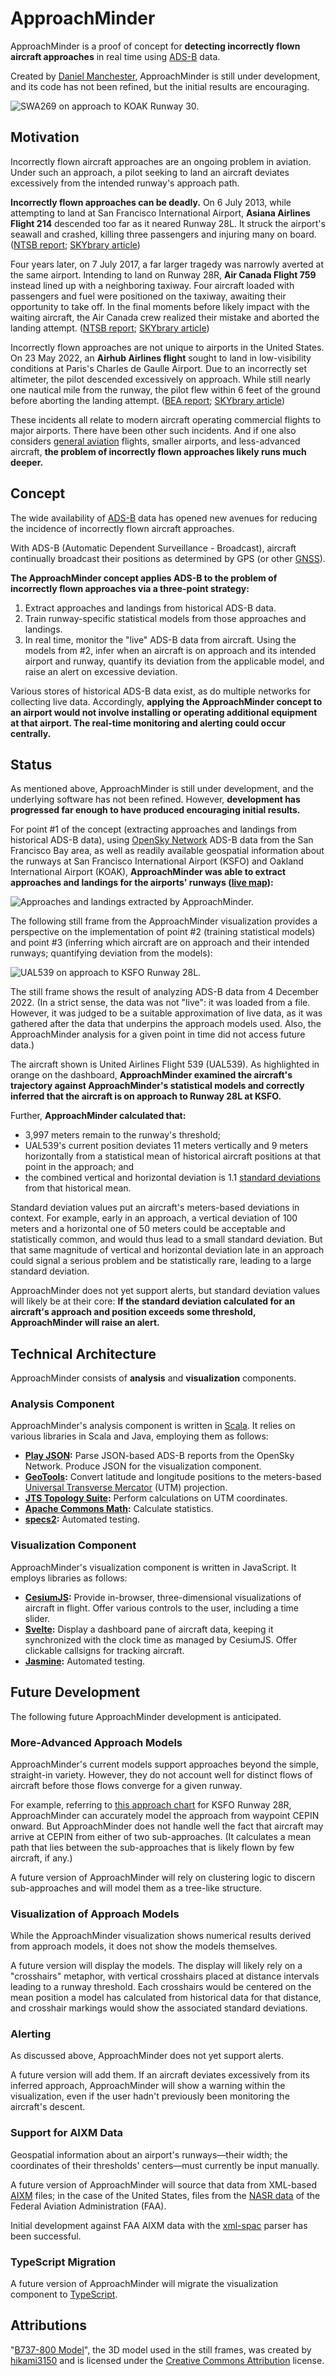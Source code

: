 # ApproachMinder

ApproachMinder is a proof of concept for **detecting incorrectly flown aircraft approaches** in real time using [ADS-B](https://skybrary.aero/articles/automatic-dependent-surveillance-broadcast-ads-b) data.

Created by [Daniel Manchester](https://www.dmanchester.com/), ApproachMinder is still under development, and its code has not been refined, but the initial results are encouraging.

![SWA269 on approach to KOAK Runway 30.](images/swa269.png)

## Motivation

Incorrectly flown aircraft approaches are an ongoing problem in aviation. Under such an approach, a pilot seeking to land an aircraft deviates excessively from the intended runway's approach path.

**Incorrectly flown approaches can be deadly.** On 6 July 2013, while attempting to land at San Francisco International Airport, **Asiana Airlines Flight 214** descended too far as it neared Runway 28L. It struck the airport's seawall and crashed, killing three passengers and injuring many on board. ([NTSB report](https://www.ntsb.gov/investigations/accidentreports/reports/aar1401.pdf); [SKYbrary article](https://skybrary.aero/accidents-and-incidents/b772-san-francisco-ca-usa-2013))

Four years later, on 7 July 2017, a far larger tragedy was narrowly averted at the same airport. Intending to land on Runway 28R, **Air Canada Flight 759** instead lined up with a neighboring taxiway. Four aircraft loaded with passengers and fuel were positioned on the taxiway, awaiting their opportunity to take off. In the final moments before likely impact with the waiting aircraft, the Air Canada crew realized their mistake and aborted the landing attempt. ([NTSB report](https://www.ntsb.gov/investigations/accidentreports/reports/air1801.pdf); [SKYbrary article](https://skybrary.aero/accidents-and-incidents/a320-b789-a343-san-francisco-ca-usa-2017))

Incorrectly flown approaches are not unique to airports in the United States. On 23 May 2022, an **Airhub Airlines flight** sought to land in low-visibility conditions at Paris's Charles de Gaulle Airport. Due to an incorrectly set altimeter, the pilot descended excessively on approach. While still nearly one nautical mile from the runway, the pilot flew within 6 feet of the ground before aborting the landing attempt. ([BEA report](https://bea.aero/fileadmin/uploads/9HEMU/9H-EMU_EN.pdf); [SKYbrary article](https://skybrary.aero/accidents-and-incidents/a320-vicinity-paris-cdg-france-2022))

These incidents all relate to modern aircraft operating commercial flights to major airports. There have been other such incidents. And if one also considers [general aviation](https://skybrary.aero/articles/general-aviation-ga) flights, smaller airports, and less-advanced aircraft, **the problem of incorrectly flown approaches likely runs much deeper.**

## Concept

The wide availability of [ADS-B](https://skybrary.aero/articles/automatic-dependent-surveillance-broadcast-ads-b) data has opened new avenues for reducing the incidence of incorrectly flown aircraft approaches.

With ADS-B (Automatic Dependent Surveillance - Broadcast), aircraft continually broadcast their positions as determined by GPS (or other [GNSS](https://skybrary.aero/articles/global-navigation-satellite-system-gnss)).

**The ApproachMinder concept applies ADS-B to the problem of incorrectly flown approaches via a three-point strategy:**
1. Extract approaches and landings from historical ADS-B data.
2. Train runway-specific statistical models from those approaches and landings.
3. In real time, monitor the "live" ADS-B data from aircraft. Using the models from \#2, infer when an aircraft is on approach and its intended airport and runway, quantify its deviation from the applicable model, and raise an alert on excessive deviation.

Various stores of historical ADS-B data exist, as do multiple networks for collecting live data. Accordingly, **applying the ApproachMinder concept to an airport would not involve installing or operating additional equipment at that airport. The real-time monitoring and alerting could occur centrally.**

## Status

As mentioned above, ApproachMinder is still under development, and the underlying software has not been refined. However, **development has progressed far enough to have produced encouraging initial results.**

For point #1 of the concept (extracting approaches and landings from historical ADS-B data), using [OpenSky Network](https://opensky-network.org/) ADS-B data from the San Francisco Bay area, as well as readily available geospatial information about the runways at San Francisco International Airport (KSFO) and Oakland International Airport (KOAK), **ApproachMinder was able to extract approaches and landings for the airports' runways ([live map](https://www.google.com/maps/d/viewer?mid=19HSJa4v0cnq09HmCCfV7Ui6AVoEluMc&usp=sharing)):**

![Approaches and landings extracted by ApproachMinder.](images/extracted-approaches-and-landings.png)

The following still frame from the ApproachMinder visualization provides a perspective on the implementation of point #2 (training statistical models) and point #3 (inferring which aircraft are on approach and their intended runways; quantifying deviation from the models):

![UAL539 on approach to KSFO Runway 28L.](images/ual539.png)

The still frame shows the result of analyzing ADS-B data from 4 December 2022. (In a strict sense, the data was not "live": it was loaded from a file. However, it was judged to be a suitable approximation of live data, as it was gathered after the data that underpins the approach models used. Also, the ApproachMinder analysis for a given point in time did not access future data.)

The aircraft shown is United Airlines Flight 539 (UAL539). As highlighted in orange on the dashboard, **ApproachMinder examined the aircraft's trajectory against ApproachMinder's statistical models and correctly inferred that the aircraft is on approach to Runway 28L at KSFO.**

Further, **ApproachMinder calculated that:**

* 3,997 meters remain to the runway's threshold;
* UAL539's current position deviates 11 meters vertically and 9 meters horizontally from a statistical mean of historical aircraft positions at that point in the approach; and
* the combined vertical and horizontal deviation is 1.1 [standard deviations](https://en.wikipedia.org/wiki/Standard_deviation) from that historical mean.

Standard deviation values put an aircraft's meters-based deviations in context. For example, early in an approach, a vertical deviation of 100 meters and a horizontal one of 50 meters could be acceptable and statistically common, and would thus lead to a small standard deviation. But that same magnitude of vertical and horizontal deviation late in an approach could signal a serious problem and be statistically rare, leading to a large standard deviation.

ApproachMinder does not yet support alerts, but standard deviation values will likely be at their core: **If the standard deviation calculated for an aircraft's approach and position exceeds some threshold, ApproachMinder will raise an alert.**

## Technical Architecture

ApproachMinder consists of **analysis** and **visualization** components.

### Analysis Component
ApproachMinder's analysis component is written in [Scala](https://www.scala-lang.org/). It relies on various libraries in Scala and Java, employing them as follows:
* **[Play JSON](https://www.playframework.com/documentation/2.9.x/ScalaJson#The-Play-JSON-library):** Parse JSON-based ADS-B reports from the OpenSky Network. Produce JSON for the visualization component.
* **[GeoTools](https://geotools.org/):** Convert latitude and longitude positions to the meters-based [Universal Transverse Mercator](https://en.wikipedia.org/wiki/Universal_Transverse_Mercator_coordinate_system) (UTM) projection.
* **[JTS Topology Suite](https://github.com/locationtech/jts?tab=readme-ov-file#jts-topology-suite):** Perform calculations on UTM coordinates.
* **[Apache Commons Math](https://commons.apache.org/proper/commons-math/):** Calculate statistics.
* **[specs2](https://etorreborre.github.io/specs2/):** Automated testing.

### Visualization Component
ApproachMinder's visualization component is written in JavaScript. It employs libraries as follows:
* **[CesiumJS](https://cesium.com/platform/cesiumjs/):** Provide in-browser, three-dimensional visualizations of aircraft in flight. Offer various controls to the user, including a time slider.
* **[Svelte](https://svelte.dev/):** Display a dashboard pane of aircraft data, keeping it synchronized with the clock time as managed by CesiumJS. Offer clickable callsigns for tracking aircraft.
* **[Jasmine](https://jasmine.github.io/):** Automated testing.

## Future Development

The following future ApproachMinder development is anticipated.

### More-Advanced Approach Models

ApproachMinder's current models support approaches beyond the simple, straight-in variety. However, they do not account well for distinct flows of aircraft before those flows converge for a given runway.

For example, referring to [this approach chart](https://aeronav.faa.gov/d-tpp/2502/00375I28RSAC1.PDF) for KSFO Runway 28R, ApproachMinder can accurately model the approach from waypoint CEPIN onward. But ApproachMinder does not handle well the fact that aircraft may arrive at CEPIN from either of two sub-approaches. (It calculates a mean path that lies between the sub-approaches that is likely flown by few aircraft, if any.)

A future version of ApproachMinder will rely on clustering logic to discern sub-approaches and will model them as a tree-like structure.

### Visualization of Approach Models

While the ApproachMinder visualization shows numerical results derived from approach models, it does not show the models themselves.

  A future version will display the models. The display will likely rely on a "crosshairs" metaphor, with vertical crosshairs placed at distance intervals leading to a runway threshold. Each crosshairs would be centered on the mean position a model has calculated from historical data for that distance, and crosshair markings would show the associated standard deviations.

### Alerting

As discussed above, ApproachMinder does not yet support alerts.

A future version will add them. If an aircraft deviates excessively from its inferred approach, ApproachMinder will show a warning within the visualization, even if the user hadn't previously been monitoring the aircraft's descent.

### Support for AIXM Data

Geospatial information about an airport's runways—their width; the coordinates of their thresholds' centers—must currently be input manually.

A future version of ApproachMinder will source that data from XML-based [AIXM](https://aixm.aero/) files; in the case of the United States, files from the [NASR data](https://www.faa.gov/air_traffic/flight_info/aeronav/aero_data/NASR_Subscription/) of the Federal Aviation Administration (FAA).

Initial development against FAA AIXM data with the [xml-spac](https://github.com/dylemma/xml-spac) parser has been successful.

### TypeScript Migration

A future version of ApproachMinder will migrate the visualization component to [TypeScript](https://www.typescriptlang.org/).

## Attributions

"[B737-800 Model](https://skfb.ly/oSG9Q)", the 3D model used in the still frames, was created by [hikami3150](https://sketchfab.com/hikami3150) and is licensed under the [Creative Commons Attribution](http://creativecommons.org/licenses/by/4.0/) license.